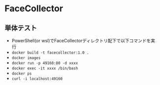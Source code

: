 # FaceCollector


## 単体テスト
- PowerShell(or wsl)でFaceCollectorディレクトリ配下で以下コマンドを実行
- `docker build -t facecollector:1.0 .`
- `docker images`
- `docker run -p 49160:80 -d xxxx`
- `docker exec -it xxxx /bin/bash`
- `docker ps`
- `curl -i localhost:49160`